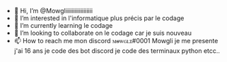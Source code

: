 - 👋 Hi, I’m @Mowgliiiiiiiiiiiiiiiiii
- 👀 I’m interested in  l'informatique plus précis par le codage 
- 🌱 I’m currently learning le codage
- 💞️ I’m looking to collaborate on  le codage car je suis nouveau
- 📫 How to reach me mon discord ꮇꮻꮃꮐꮮꮖ#0001
Mowgli je me presente j'ai 16 ans je code des bot discord je code des terminaux python etcc..

